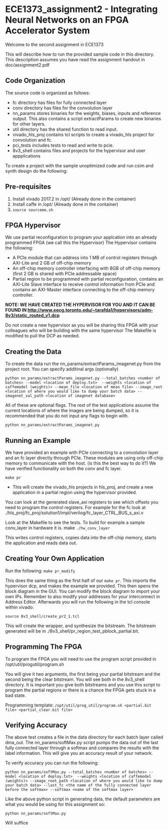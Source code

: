 # ECE1373_assignment2 - Integrating Neural Networks on an FPGA Accelerator System

Welcome to the second assignment in ECE1373

This will describe how to run the provided sample code in this directory. 
This description assumes you have read the assignment handout in doc/assignment2.pdf

## Code Organization

The source code is organized as follows:
- fc directory has files for fully connected layer
- conv directory has files for the convolution layer
- nn_params stores binaries for the weights, biases, inputs and reference output. This also contains a script extractParams to create new binaries for other layers. 
- util directory has the shared function to read input.
- vivado_hls_proj contains tcl scripts to create a vivado_hls project for convolution and fc.
- pci_tests includes tests to read and write to pcie.
- 8v3_shell contains files and projects for the hypervisor and user appplications

To create a project with the sample unoptimized code and run csim and synth design do the following:


## Pre-requisites

1. Install vivado 2017.2 in /opt/  (Already done in the container)
2. Install caffe in /opt/  (Already done in the container)
3. ``source sourceme.sh`` 



## FPGA Hypervisor 

We use partial reconfiguration to program your applcation into an already programmed FPGA (we call this the Hypervisor)
The Hypervisor contains the following:

- A PCIe module that can address into 1 MB of control registers through AXI-Lite and 2 GB of off-chip memory
- An off-chip memory controller interfacing with 8GB of off-chip memory (first 2 GB is shared with PCIe addressable space)
- Partial region to be programmed with partial reconfiguration, contains an AXI-Lite Slave interface to receive control information from PCIe and contains an AXI-Master interface connecting to the off-chip memory controller.

**NOTE: WE HAVE CREATED THE HYPERVISOR FOR YOU AND IT CAN BE FOUND IN http://www.eecg.toronto.edu/~tarafda1/hypervisors/adm-8v3/static_routed_v1.dcp** 

Do not create a new hypervisor as you will be sharing this FPGA with your colleagues who will be building with the same hypervisor
The Makefile is modified to pull the DCP as needed. 


## Creating the Data

To create the data run the nn_params/extractParams_imagenet.py from the project root. You can specify additinal args (optionally)

``python nn_params/extractParams_imagenet.py --total_batches <number of batches> --model <location of deploy.txt>  --weights <location of caffemodel (weights)> --mean_file <location of mean file> --image_root <location of where you would like to dump your batch data> --imagenet_val_path <location of imagenet database>``

All of these are optional flags. The rest of the test applications assume the current locations of where the images are being dumped, so it is recommended that you do not input any flags to begin with.

``python nn_params/extractParams_imagenet.py``


## Running an Example

We have provided an example with PCIe connecting to a convolution layer and an fc layer directly through PCIe. These modules are using only off-chip memory
to communicate with the host. (is this the best way to do it?)
We have verified functionality on both the conv and fc layer.


``make pr``  
- This will create the vivado_hls projects in hls_proj,  and create a new application in a partial region using the hypervisor provided.
           

You can look at the generated slave_axi registers to see which offsets you need to program the control registers.
For example for the fc look at ./hls_proj/fc_proj/solution1/impl/verilog/fc_layer_CTRL_BUS_s_axi.v

Look at the Makefile to see the tests. To build for example a sample conv_layer in hardware it is. 
make 
``./hw_conv_layer``

This writes control registers, copies data into the off-chip memory, starts the application and reads data out. 


## Creating Your Own Application

Run the following:
``make pr_modify``

This does the same thing as the first half of our ``make pr``. This imports the hypervisor dcp, and makes the example we provided. This then opens the block diagram in the GUI. You can modify the block diagram to import your own IPs. Remember to also modify your addresses for your interconnect in Address Editor.
Afterwards you will run the following in the tcl console within vivado:

``source 8v3_shell/create_pr2_1.tcl`` 

This will create the wrapper, and synthesize the bitstream. The bitstream generated will be in ./8v3_shell/pr_region_test_pblock_partial.bit. 



## Programming The FPGA

To program the FPGA you will need to use the program script provided in /opt/util/progutil/program.sh

You will give it two arguments, the first being your partial bitstream and the second being the clear bitstream. You will see both in the 8v3_shell directory.
It is important you give both bitstreams and you use this script to program the partial regions or there is a chance the FPGA gets stuck in a bad state.

Programming template:
``/opt/util/prog_util/program.sh <partial.bit file> <partial_clear.bit file>``


## Verifying Accuracy

The above test creates a file in the data directory for each batch layer called dma_out. 
The nn_params/softMax.py script pumps the data out of the last fully connected layer  through a softmax and compares the results with the label information.
This will give you an accuracy result of your network. 

To verify accuracy you can run the following:

``python nn_params/softMax.py --total_batches <number of batches> --model <location of deploy.txt>  --weights <location of caffemodel (weights)> --image_root_path <location of where you would like to dump your batch data> --last_fc <the name of the fully connected layer before the softmax> --softmax <name of the softmax layer>``

Like the above python script in generating data, the default parameters are what you would be using for this assignment so:

``python nn_params/softMax.py``

Will suffice
